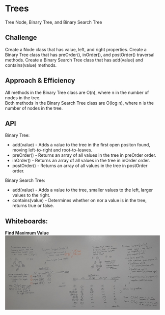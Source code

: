 # Trees  
Tree Node, Binary Tree, and Binary Search Tree  
  
## Challenge  
Create a Node class that has value, left, and right properties. Create a Binary Tree class that has preOrder(), inOrder(), and postOrder() traversal methods. Create a Binary Search Tree class that has add(value) and contains(value) methods.  
  
## Approach & Efficiency  
All methods in the Binary Tree class are O(n), where n in the number of nodes in the tree.  
Both methods in the Binary Search Tree class are O(log n), where n is the number of nodes in the tree.  
  
## API  
Binary Tree:  
* add(value) - Adds a value to the tree in the first open positon found, moving left-to-right and root-to-leaves.  
* preOrder() - Returns an array of all values in the tree in preOrder order.  
* inOrder() - Returns an array of all values in the tree in inOrder order.  
* postOrder() - Returns an array of all values in the tree in postOrder order.  
  
Binary Search Tree:  
* add(value) - Adds a value to the tree, smaller values to the left, larger values to the right.    
* contains(value) - Determines whether on nor a value is in the tree, returns true or false.  
  
## Whiteboards:  
  
**Find Maximum Value**  
![whiteboard](https://github.com/MSpake/data-structures-and-algorithms/blob/master/assets/find-maximum-value.jpg)